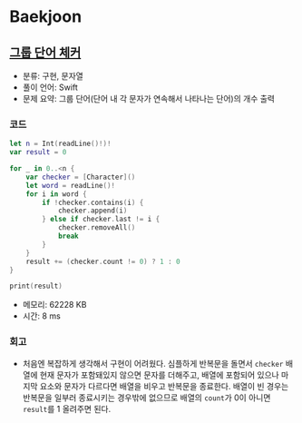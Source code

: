 # Baekjoon

## [그룹 단어 체커](https://www.acmicpc.net/problem/1316)

* 분류: 구현, 문자열
* 풀이 언어: Swift
* 문제 요약: 그룹 단어(단어 내 각 문자가 연속해서 나타나는 단어)의 개수 출력

### 코드

```swift
let n = Int(readLine()!)!
var result = 0

for _ in 0..<n {
    var checker = [Character]()
    let word = readLine()!
    for i in word {
        if !checker.contains(i) {
            checker.append(i)
        } else if checker.last != i {
            checker.removeAll()
            break
        }
    }
    result += (checker.count != 0) ? 1 : 0
}

print(result)
```

* 메모리: 62228 KB
* 시간: 8 ms

### 회고

* 처음엔 복잡하게 생각해서 구현이 어려웠다. 심플하게 반복문을 돌면서 `checker` 배열에 현재 문자가 포함돼있지 않으면 문자를 더해주고, 배열에 포함되어 있으나 마지막 요소와 문자가 다르다면 배열을 비우고 반복문을 종료한다. 배열이 빈 경우는 반복문을 일부러 종료시키는 경우밖에 없으므로 배열의 `count`가 0이 아니면 `result`를 1 올려주면 된다.